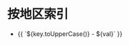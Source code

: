 # 按地区索引

<script setup>
import { REGIONS } from "./[key].paths"
</script>

<!-- TODO: add post count -->

<ul>
  <li v-for="(val, key) in REGIONS" :key="key">
    <a :href="`/region/${key}`">{{ `${key.toUpperCase()} - ${val}` }}</a>
  </li>
</ul>
